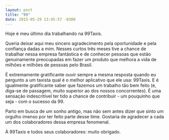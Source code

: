 ```yaml
---
layout: post
title: "99"
date: 2015-05-29 13:45:57 -0300
---
```


Hoje é meu último dia trabalhando na 99Taxis.

Queria deixar aqui meu sincero agradecimento pela oportunidade e pela confiança dadas a mim. Nesses curtos três meses tive a chance de trabalhar nessa empresa fantástica e de conhecer pessoas que estão genuinamente preocupadas em fazer um produto que melhora a vida de milhões e milhões de pessoas pelo Brasil.

É extremamente gratificante ouvir sempre a mesma resposta quando eu pergunto a um taxista qual é o melhor aplicativo que ele usa: 99Taxis. E é igualmente gratificante saber que fazemos um trabalho tão bem feito (e, diga-se de passagem, muito superior ao dos nossos concorrentes). É uma sensação indescritível ter tido a chance de contribuir - um pouquinho que seja - com o sucesso da 99.

Parto em busca de um sonho antigo, mas não sem antes dizer que sinto um orgulho imenso por ter feito parte desse time. Gostaria de agradecer a cada um dos colaboradores dessa empresa fenomenal.

À 99Taxis e todos seus colaboradores: muito obrigado.